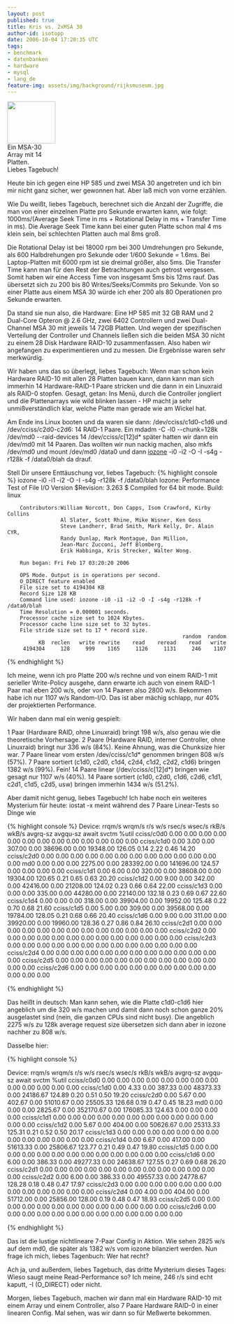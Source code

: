 ```yaml
---
layout: post
published: true
title: Kris vs. 2xMSA 30
author-id: isotopp
date: 2006-10-04 17:20:35 UTC
tags:
- benchmark
- datenbanken
- hardware
- mysql
- lang_de
feature-img: assets/img/background/rijksmuseum.jpg
---
```

<div class="serendipity_imageComment_right" style="width: 110px"><div class="serendipity_imageComment_img"><!--s9ymdb:4089--><img width='110' height='96'  src="/uploads/msa30-prod.serendipityThumb.gif" alt="" /></div><div class="serendipity_imageComment_txt">Ein MSA-30 Array mit 14 Platten.</div></div> Liebes Tagebuch!

Heute bin ich gegen eine HP 585 und zwei MSA 30 angetreten und ich bin mir nicht ganz sicher, wer gewonnen hat. Aber laß mich von vorne erzählen.

Wie Du weißt, liebes Tagebuch, berechnet sich die Anzahl der Zugriffe, die man von einer einzelnen Platte pro Sekunde erwarten kann, wie folgt: 1000ms/(Average Seek Time in ms + Rotational Delay in ms + Transfer Time in ms). Die Average Seek Time kann bei einer guten Platte schon mal 4 ms klein sein, bei schlechten Platten auch mal 8ms groß. 

Die Rotational Delay ist bei 18000 rpm bei 300 Umdrehungen pro Sekunde, als 600 Halbdrehungen pro Sekunde oder 1/600 Sekunde = 1.6ms. Bei Laptop-Platten mit 6000 rpm ist sie dreimal größer, also 5ms. Die Transfer Time kann man für den Rest der Betrachtungen auch getrost vergessen. Somit haben wir eine Access Time von insgesamt 5ms bis 12ms rauf. Das übersetzt sich zu 200 bis 80 Writes/Seeks/Commits pro Sekunde. Von so einer Platte aus einem MSA 30 würde ich eher 200 als 80 Operationen pro Sekunde erwarten.

Da stand sie nun also, die Hardware: Eine HP 585 mit 32 GB RAM und 2 Dual-Core Opteron @ 2.6 GHz, zwei 6402 Controllern und zwei Dual-Channel MSA 30 mit jeweils 14 72GB Platten. Und wegen der spezifischen Verteilung der Controller und Channels ließen sich die beiden MSA 30 nicht zu einem 28 Disk Hardware RAID-10 zusammenfassen. Also haben wir angefangen zu experimentieren und zu messen. Die Ergebnisse waren sehr merkwürdig.


Wir haben uns das so überlegt, liebes Tagebuch: Wenn man schon kein Hardware RAID-10 mit allen 28 Platten bauen kann, dann kann man sich immerhin 14 Hardware-RAID-1 Paare stricken und die dann in ein Linuxraid als RAID-0 stopfen. Gesagt, getan: Ins Menü, durch die Controller jongliert und die Plattenarrays wie wild blinken lassen - HP macht ja sehr unmißverständlich klar, welche Platte man gerade wie am Wickel hat.

Am Ende ins Linux booten und da waren sie dann: /dev/cciss/c1d0-c1d6 und /dev/cciss/c2d0-c2d6: 14 RAID-1 Paare. Ein mdadm -C -l0 --chunk=128k /dev/md0 --raid-devices 14 /dev/cciss/c[12]d* später hatten wir dann ein /dev/md0 mit 14 Paaren. Das wollten wir nun nackig machen, also mkfs /dev/md0 und mount /dev/md0 /data0 und dann <a href="http://www.iozone.org">iozone</a> -i0 -i2 -O -I -s4g -r128k -f /data0/blah da drauf.

Stell Dir unsere Enttäuschung vor, liebes Tagebuch: 
{% highlight console %}
iozone -i0 -i1 -i2 -O -I -s4g -r128k -f /data0/blah
        Iozone: Performance Test of File I/O
                Version $Revision: 3.263 $
                Compiled for 64 bit mode.
                Build: linux

        Contributors:William Norcott, Don Capps, Isom Crawford, Kirby Collins
                     Al Slater, Scott Rhine, Mike Wisner, Ken Goss
                     Steve Landherr, Brad Smith, Mark Kelly, Dr. Alain CYR,
                     Randy Dunlap, Mark Montague, Dan Million,
                     Jean-Marc Zucconi, Jeff Blomberg,
                     Erik Habbinga, Kris Strecker, Walter Wong.

        Run began: Fri Feb 17 03:20:20 2006

        OPS Mode. Output is in operations per second.
        O_DIRECT feature enabled
        File size set to 4194304 KB
        Record Size 128 KB
        Command line used: iozone -i0 -i1 -i2 -O -I -s4g -r128k -f /data0/blah
        Time Resolution = 0.000001 seconds.
        Processor cache size set to 1024 Kbytes.
        Processor cache line size set to 32 bytes.
        File stride size set to 17 * record size.
                                                            random  random
              KB  reclen   write rewrite    read    reread    read   write
         4194304     128     999    1165     1126     1131     246    1107

{% endhighlight %}


Ich meine, wenn ich pro Platte 200 w/s rechne und von einem RAID-1 mit serieller Write-Policy ausgehe, dann erwarte ich auch von einem RAID-1 Paar mal eben 200 w/s, oder von 14 Paaren also 2800 w/s. Bekommen habe ich nur 1107 w/s Random-I/O. Das ist aber mächig schlapp, nur 40% der projektierten Performance.

Wir haben dann mal ein wenig gespielt:

1 Paar (Hardware RAID, ohne Linuxraid) bringt 198 w/s, also genau wie die theoretische Vorhersage.
2 Paare (Hardware RAID, interner Controller, ohne Linuxraid) bringt nur 336 w/s (84%). Keine Ahnung, was die Chunksize hier war.
7 Paare linear vom ersten /dev/cciss/c1d* genommen bringen 808 w/s (57%).
7 Paare sortiert (c1d0, c2d0, c1d4, c2d4, c1d2, c2d2, c1d6) bringen 1382 w/s (99%). Fein!
14 Paare linear (/dev/cciss/c[12]d*) bringen wie gesagt nur 1107 w/s (40%).
14 Paare sortiert (c1d0, c2d0, c1d6, c2d6, c1d1, c2d1, c1d5, c2d5, usw) bringen immerhin 1434 w/s (51.2%).

Aber damit nicht genug, liebes Tagebuch! Ich habe noch ein weiteres Mysterium für heute: iostat -x meint während des 7 Paare Linear-Tests so Dinge wie


{% highlight console %}
Device:    rrqm/s wrqm/s   r/s   w/s  rsec/s  wsec/s    rkB/s    wkB/s avgrq-sz avgqu-sz   await  svctm  %util
cciss/c0d0   0.00   0.00  0.00  0.00    0.00    0.00     0.00     0.00     0.00     0.00    0.00   0.00   0.00
cciss/c1d0   0.00   3.00  0.00 307.00    0.00 38696.00     0.00 19348.00   126.05     0.14    2.22   0.46  14.20
cciss/c2d0   0.00   0.00  0.00  0.00    0.00    0.00     0.00     0.00     0.00     0.00    0.00   0.00   0.00
md0          0.00   0.00  0.00 2275.00    0.00 283392.00     0.00 141696.00   124.57     0.00    0.00   0.00   0.00
cciss/c1d1   0.00   6.00  0.00 320.00    0.00 38608.00     0.00 19304.00   120.65     0.21    0.65   0.63  20.20
cciss/c1d2   0.00   9.00  0.00 342.00    0.00 42416.00     0.00 21208.00   124.02     0.23    0.66   0.64  22.00
cciss/c1d3   0.00   0.00  0.00 335.00    0.00 44280.00     0.00 22140.00   132.18     0.23    0.69   0.67  22.60
cciss/c1d4   0.00   0.00  0.00 318.00    0.00 39904.00     0.00 19952.00   125.48     0.22    0.70   0.68  21.60
cciss/c1d5   0.00   5.00  0.00 309.00    0.00 39568.00     0.00 19784.00   128.05     0.21    0.68   0.66  20.40
cciss/c1d6   0.00   9.00  0.00 311.00    0.00 39920.00     0.00 19960.00   128.36     0.27    0.86   0.84  26.10
cciss/c2d1   0.00   0.00  0.00  0.00    0.00    0.00     0.00     0.00     0.00     0.00    0.00   0.00   0.00
cciss/c2d2   0.00   0.00  0.00  0.00    0.00    0.00     0.00     0.00     0.00     0.00    0.00   0.00   0.00
cciss/c2d3   0.00   0.00  0.00  0.00    0.00    0.00     0.00     0.00     0.00     0.00    0.00   0.00   0.00
cciss/c2d4   0.00   0.00  0.00  0.00    0.00    0.00     0.00     0.00     0.00     0.00    0.00   0.00   0.00
cciss/c2d5   0.00   0.00  0.00  0.00    0.00    0.00     0.00     0.00     0.00     0.00    0.00   0.00   0.00
cciss/c2d6   0.00   0.00  0.00  0.00    0.00    0.00     0.00     0.00     0.00     0.00    0.00   0.00   0.00

{% endhighlight %}


Das heißt in deutsch: Man kann sehen, wie die Platte c1d0-c1d6 hier angeblich um die 320 w/s machen und damit dann noch schon ganze 20% ausgelastet sind (nein, die ganzen CPUs sind nicht busy). Die angeblich 2275 w/s zu 128k average request size übersetzen sich dann aber in iozone nachher zu 808 w/s.

Dasselbe hier:


{% highlight console %}

Device:    rrqm/s wrqm/s   r/s   w/s  rsec/s  wsec/s    rkB/s    wkB/s avgrq-sz avgqu-sz   await  svctm  %util
cciss/c0d0   0.00   0.00  0.00  0.00    0.00    0.00     0.00     0.00     0.00     0.00    0.00   0.00   0.00
cciss/c1d0   0.00   4.33  0.00 387.33    0.00 48373.33     0.00 24186.67   124.89     0.20    0.51   0.50  19.20
cciss/c2d0   0.00   5.67  0.00 402.67    0.00 51010.67     0.00 25505.33   126.68     0.19    0.47   0.45  18.23
md0          0.00   0.00  0.00 2825.67    0.00 352170.67     0.00 176085.33   124.63     0.00    0.00   0.00   0.00
cciss/c1d1   0.00   0.00  0.00  0.00    0.00    0.00     0.00     0.00     0.00     0.00    0.00   0.00   0.00
cciss/c1d2   0.00   5.67  0.00 404.00    0.00 50626.67     0.00 25313.33   125.31     0.21    0.52   0.50  20.17
cciss/c1d3   0.00   0.00  0.00  0.00    0.00    0.00     0.00     0.00     0.00     0.00    0.00   0.00   0.00
cciss/c1d4   0.00   6.67  0.00 417.00    0.00 51613.33     0.00 25806.67   123.77     0.21    0.49   0.47  19.80
cciss/c1d5   0.00   0.00  0.00  0.00    0.00    0.00     0.00     0.00     0.00     0.00    0.00   0.00   0.00
cciss/c1d6   0.00   6.00  0.00 386.33    0.00 49277.33     0.00 24638.67   127.55     0.27    0.69   0.68  26.20
cciss/c2d1   0.00   0.00  0.00  0.00    0.00    0.00     0.00     0.00     0.00     0.00    0.00   0.00   0.00
cciss/c2d2   0.00   6.00  0.00 386.33    0.00 49557.33     0.00 24778.67   128.28     0.18    0.48   0.47  17.97
cciss/c2d3   0.00   0.00  0.00  0.00    0.00    0.00     0.00     0.00     0.00     0.00    0.00   0.00   0.00
cciss/c2d4   0.00   4.00  0.00 404.00    0.00 51712.00     0.00 25856.00   128.00     0.19    0.48   0.47  18.93
cciss/c2d5   0.00   0.00  0.00  0.00    0.00    0.00     0.00     0.00     0.00     0.00    0.00   0.00   0.00
cciss/c2d6   0.00   0.00  0.00  0.00    0.00    0.00     0.00     0.00     0.00     0.00    0.00   0.00   0.00

{% endhighlight %}


Das ist die lustige nichtlineare 7-Paar Config in Aktion. Wie sehen 2825 w/s auf dem md0, die später als 1382 w/s vom iozone bilanziert werden. Nun frage ich mich, liebes Tagenbuch: Wer hat recht?

Ach ja, und außerdem, liebes Tagebuch, das dritte Mysterium dieses Tages: Wieso saugt meine Read-Performance so? Ich meine, 246 r/s sind echt kaputt, -I (O_DIRECT) oder nicht.

Morgen, liebes Tagebuch, machen wir dann mal ein Hardware RAID-10 mit einem Array und einem Controller, also 7 Paare Hardware RAID-0 in einer linearen Config. Mal sehen, was wir dann so für Meßwerte bekommen.
